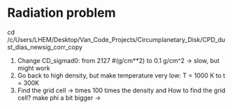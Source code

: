 # Radiation problem

cd /c/Users/LHEM/Desktop/Van_Code_Projects/Circumplanetary_Disk/CPD_dust_dias_newsig_corr_copy


1. Change CD_sigmad0: from 2127 #(g/cm**2) to 0.1 g/cm^2  -> slow, but might work
2. Go back to high density, but make temperature very low: T = 1000 K to t = 300K 
3. Find the grid cell -> times 100 times the density and 
    How to find the grid cell? 
    make phi a bit bigger -> 

